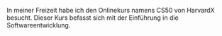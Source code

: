 In meiner Freizeit habe ich den Onlinekurs namens CS50 von HarvardX besucht. Dieser Kurs befasst sich mit der Einführung in die Softwareentwicklung.
